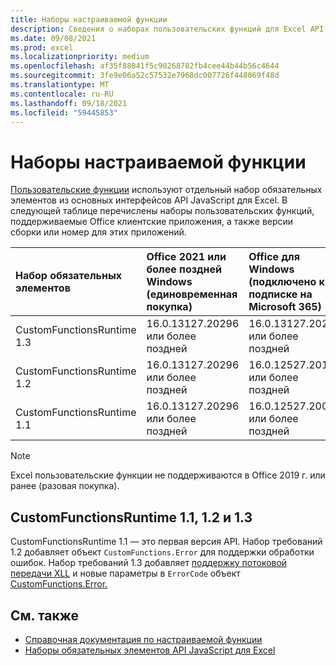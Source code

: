 ```yaml
---
title: Наборы настраиваемой функции
description: Сведения о наборах пользовательских функций для Excel API JavaScript.
ms.date: 09/08/2021
ms.prod: excel
ms.localizationpriority: medium
ms.openlocfilehash: af35f88041f5c90268782fb4cee44b44b56c4644
ms.sourcegitcommit: 3fe9e06a52c57532e7968dc007726f448069f48d
ms.translationtype: MT
ms.contentlocale: ru-RU
ms.lasthandoff: 09/18/2021
ms.locfileid: "59445853"
---
```

# <a name="custom-functions-requirement-sets"></a>Наборы настраиваемой функции

[Пользовательские функции](../../excel/custom-functions-overview.md) используют отдельный набор обязательных элементов из основных интерфейсов API JavaScript для Excel. В следующей таблице перечислены наборы пользовательских функций, поддерживаемые Office клиентские приложения, а также версии сборки или номер для этих приложений.

|  Набор обязательных элементов  |  Office 2021 или более поздней Windows<br>(единовременная покупка)  |  Office для Windows<br>(подключено к подписке на Microsoft 365)  |  Office для iPad<br>(подключено к подписке на Microsoft 365)  |  Office для Mac<br>(подключено к подписке на Microsoft 365)  | Office в Интернете |
|:-----|:-----|:-----|:-----|:-----|:-----|
| CustomFunctionsRuntime 1.3 | 16.0.13127.20296 или более поздней | 16.0.13127.20296 или более поздней | Не поддерживается | 16.40.20081000 или более поздней | Июль 2020 г. |
| CustomFunctionsRuntime 1.2 | 16.0.13127.20296 или более поздней | 16.0.12527.20194 или более поздней | Не поддерживается | 16.34.20020900 или более поздней | Январь 2020 г. |
| CustomFunctionsRuntime 1.1 | 16.0.13127.20296 или более поздней | 16.0.12527.20092 или более поздней | Не поддерживается | 16.34 или более поздней | Май 2019 г. |

> [!NOTE]
> Excel пользовательские функции не поддерживаются в Office 2019 г. или ранее (разовая покупка).

## <a name="customfunctionsruntime-11-12-and-13"></a>CustomFunctionsRuntime 1.1, 1.2 и 1.3

CustomFunctionsRuntime 1.1 — это первая версия API. Набор требований 1.2 добавляет объект `CustomFunctions.Error` для поддержки обработки ошибок. Набор требований 1.3 добавляет [поддержку потоковой передачи XLL](../../excel/make-custom-functions-compatible-with-xll-udf.md#custom-function-behavior-for-xll-compatible-functions) и новые параметры в `ErrorCode` объект [CustomFunctions.Error.](/javascript/api/custom-functions-runtime/customfunctions.error)

## <a name="see-also"></a>См. также

- [Справочная документация по настраиваемой функции](/javascript/api/custom-functions-runtime)
- [Наборы обязательных элементов API JavaScript для Excel](excel-api-requirement-sets.md)
